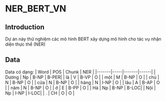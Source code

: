 # NER_BERT_VN

## Introduction
Dự án này thử nghiệm các mô hình BERT xây dựng mô hình cho tác vụ nhận diện thực thể (NER)

## Data
Data có dạng:
| Word  | POS | Chunk | NER  |
|-------|-----|-------|------|
| Dương | Np  | B-NP  | B-PER|
| là    | V   | B-VP  | O    |
| một   | M   | B-NP  | O    |
| chủ   | N   | B-NP  | O    |
| cửa   | N   | B-NP  | O    |
| hàng  | N   | I-NP  | O    |
| lâu   | A   | B-AP  | O    |
| năm   | N   | B-NP  | O    |
| ở     | E   | B-PP  | O    |
| Hà    | Np  | B-NP  | B-LOC|
| Nội   | Np  | I-NP  | I-LOC|
| .     | CH  | O     | O    |

